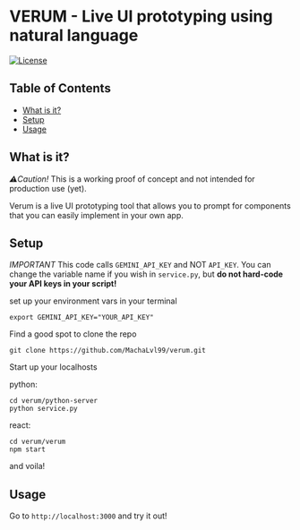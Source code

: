 # VERUM - Live UI prototyping using natural language

[![License](https://img.shields.io/badge/license-Apache%202.0-blue.svg)](LICENSE)


## Table of Contents

- [What is it?](#what-is-it)
- [Setup](#installation)
- [Usage](#usage)

## What is it?
*⚠️Caution!* This is a working proof of concept and not intended for production use (yet).

Verum is a live UI prototyping tool that allows you to prompt for components that you can easily implement in your own app. 

## Setup

*IMPORTANT* This code calls `GEMINI_API_KEY` and NOT `API_KEY`. You can change the variable name if you wish in `service.py`, but **do not hard-code your 
API keys in your script!**

set up your environment vars in your terminal
```
export GEMINI_API_KEY="YOUR_API_KEY"
```

Find a good spot to clone the repo

```
git clone https://github.com/MachaLvl99/verum.git
```

Start up your localhosts

python:
```
cd verum/python-server
python service.py
```
react:
```
cd verum/verum
npm start
```
and voila!

## Usage

Go to `http://localhost:3000` and try it out!